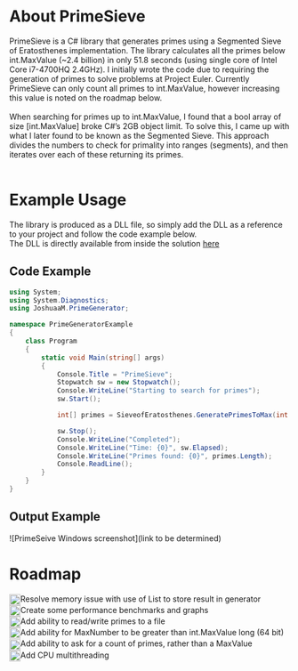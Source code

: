 # About PrimeSieve

PrimeSieve is a C# library that generates primes using a Segmented Sieve of Eratosthenes implementation. The library calculates all the primes below int.MaxValue (~2.4 billion) in only 51.8 seconds (using single core of Intel Core i7-4700HQ 2.4GHz). I initially wrote the code due to requiring the generation of primes to solve problems at Project Euler. Currently PrimeSieve can only count all primes to int.MaxValue, however increasing this value is noted on the roadmap below.</br>
</br>
When searching for primes up to int.MaxValue, I found that a bool array of size [int.MaxValue] broke C#’s 2GB object limit. To solve this, I came up with what I later found to be known as the Segmented Sieve. This approach divides the numbers to check for primality into ranges (segments), and then iterates over each of these returning its primes.</br>
</br>

# Example Usage

The library is produced as a DLL file, so simply add the DLL as a reference to your project and follow the code example below.</br>
The DLL is directly available from inside the solution <a href="link to be determined">here</a>

## Code Example
```C#
using System;
using System.Diagnostics;
using JoshuaaM.PrimeGenerator;

namespace PrimeGeneratorExample
{
    class Program
    {
        static void Main(string[] args)
        {
            Console.Title = "PrimeSieve";
            Stopwatch sw = new Stopwatch();
            Console.WriteLine("Starting to search for primes");
            sw.Start();

            int[] primes = SieveofEratosthenes.GeneratePrimesToMax(int.MaxValue);

            sw.Stop();
            Console.WriteLine("Completed");
            Console.WriteLine("Time: {0}", sw.Elapsed);
            Console.WriteLine("Primes found: {0}", primes.Length);
            Console.ReadLine();
        }
    }
}
```

## Output Example

![PrimeSeive Windows screenshot](link to be determined)

# Roadmap

<img src="Unchecked.png" height="20" align="absmiddle"/>Resolve memory issue with use of List to store result in generator</br>
<img src="Unchecked.png" height="20" align="absmiddle"/>Create some performance benchmarks and graphs</br>
<img src="Unchecked.png" height="20" align="absmiddle"/>Add ability to read/write primes to a file</br>
<img src="Unchecked.png" height="20" align="absmiddle"/>Add ability for MaxNumber to be greater than int.MaxValue long (64 bit)</br>
<img src="Unchecked.png" height="20" align="absmiddle"/>Add ability to ask for a count of primes, rather than a MaxValue</br>
<img src="Unchecked.png" height="20" align="absmiddle"/>Add CPU multithreading</br>